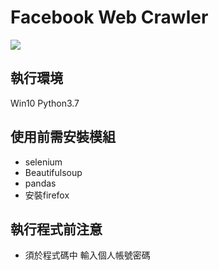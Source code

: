 # Facebook Web Crawler
![](https://i.imgur.com/885XMln.jpg)

## 執行環境
Win10
Python3.7

## 使用前需安裝模組

* selenium
* Beautifulsoup
* pandas
* 安裝firefox

## 執行程式前注意
* 須於程式碼中 輸入個人帳號密碼
